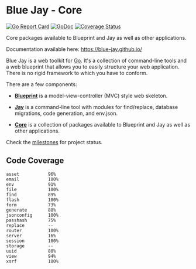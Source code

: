 # Blue Jay - Core

[![Go Report Card](https://goreportcard.com/badge/github.com/stowelly/core)](https://goreportcard.com/report/github.com/stowelly/core)
[![GoDoc](https://godoc.org/github.com/stowelly/core?status.svg)](https://godoc.org/github.com/stowelly/core)
[![Coverage Status](https://coveralls.io/repos/github/blue-jay/core/badge.svg?branch=master)](https://coveralls.io/github/blue-jay/core?branch=master)

Core packages available to Blueprint and Jay as well as other applications.

Documentation available here: https://blue-jay.github.io/

Blue Jay is a web toolkit for [Go](https://golang.org/). It's a collection of
command-line tools and a web blueprint that allows you to easily structure
your web application. There is no rigid framework to which you have to
conform.

There are a few components:

- [**Blueprint**](https://github.com/blue-jay/blueprint) is a
model-view-controller (MVC) style web skeleton.

- [**Jay**](https://github.com/blue-jay/jay) is a command-line tool with
modules for find/replace, database migrations, code generation, and env.json.

- [**Core**](https://github.com/stowelly/core) is a collection of packages
available to Blueprint and Jay as well as other applications.

Check the [milestones](https://github.com/stowelly/core/milestones) for
project status.

## Code Coverage

```
asset			96%
email			100%
env				91%
file			100%
find			89%
flash			100%
form			73%
generate		88%
jsonconfig		100%
passhash		75%
replace			--
router			100%
server			16%
session			100%
storage			--
uuid			80%
view			94%
xsrf			100%
```